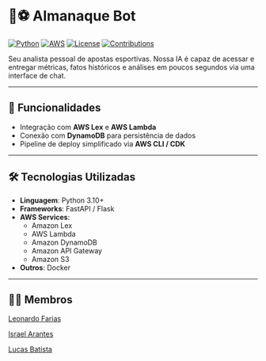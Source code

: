 # 🤖⚽ Almanaque Bot

[![Python](https://img.shields.io/badge/Python-3.10+-blue.svg)](https://www.python.org/) [![AWS](https://img.shields.io/badge/AWS-Cloud-orange.svg)](https://aws.amazon.com/) [![License](https://img.shields.io/badge/license-MIT-green.svg)](LICENSE) [![Contributions](https://img.shields.io/badge/Contributions-Welcome-brightgreen.svg)](CONTRIBUTING.md)

Seu analista pessoal de apostas esportivas. Nossa IA é capaz de acessar e entregar métricas, fatos históricos e análises em poucos segundos via uma interface de chat.

---

## 🚀 Funcionalidades
- Integração com **AWS Lex** e **AWS Lambda**  
- Conexão com **DynamoDB** para persistência de dados  
- Pipeline de deploy simplificado via **AWS CLI / CDK**

---

## 🛠️ Tecnologias Utilizadas
- **Linguagem**: Python 3.10+  
- **Frameworks**: FastAPI / Flask  
- **AWS Services**:  
  - Amazon Lex  
  - AWS Lambda  
  - Amazon DynamoDB  
  - Amazon API Gateway
  - Amazon S3
- **Outros**: Docker

---

## 🙇‍♂️ Membros
[Leonardo Farias](https://www.linkedin.com/in/leofariasrj25/)

[Israel Arantes](https://www.linkedin.com/in/israelarantes/)

[Lucas Batista](www.linkedin.com/in/lucas-batista-leite-b33607221)

